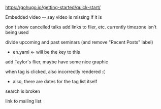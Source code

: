 https://gohugo.io/getting-started/quick-start/

Embedded video -- say video is missing if it is

don't show cancelled talks
add links to flier, etc.
currently timezone isn't being used

divide upcoming and past seminars
(and remove "Recent Posts" label)
- en.yaml <- will be the key to this

add Taylor's flier, maybe have some nice graphic

when tag is clicked, also incorrectly rendered :(
- also, there are dates for the tag list itself

search is broken

link to mailing list



